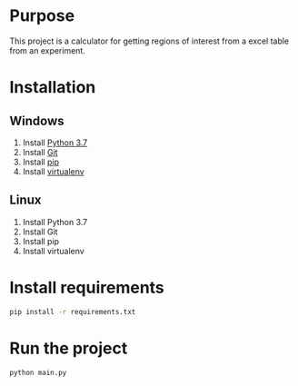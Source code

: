# Purpose

This project is a calculator for getting regions of interest from a excel table from an
experiment.

# Installation

## Windows
1. Install [Python 3.7](https://www.python.org/downloads/release/python-370/)
2. Install [Git](https://git-scm.com/download/win)
3. Install [pip](https://pip.pypa.io/en/stable/installing/)
4. Install [virtualenv](https://packaging.python.org/guides/installing-using-pip-and-virtualenv/)

## Linux
1. Install Python 3.7
2. Install Git
3. Install pip
4. Install virtualenv

# Install requirements

```bash
pip install -r requirements.txt
```

# Run the project

```bash
python main.py
```
